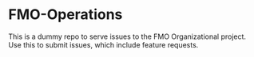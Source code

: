 # FMO-Operations
This is a dummy repo to serve issues to the FMO Organizational project. Use this to submit issues, which include feature requests.
